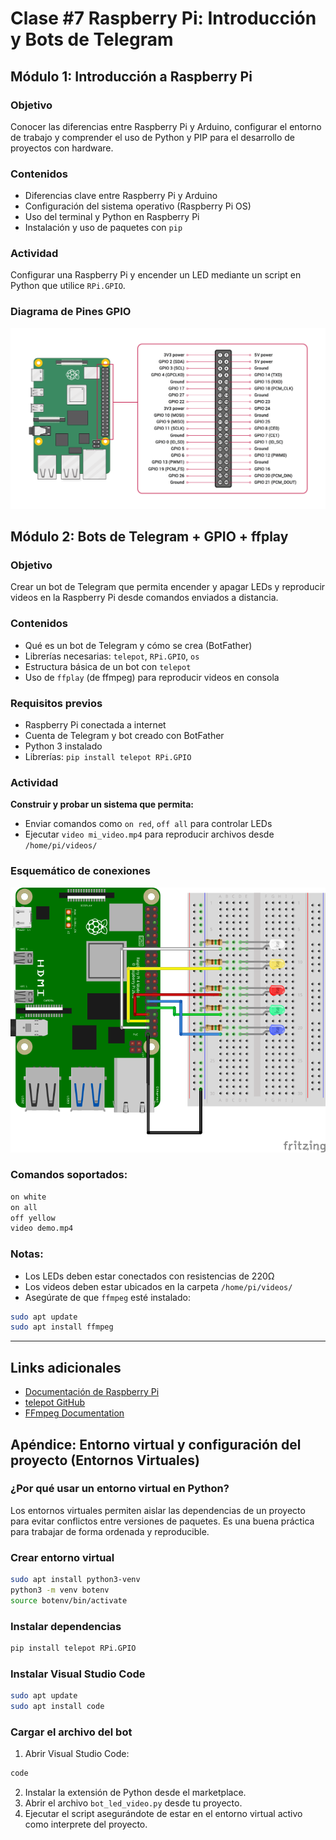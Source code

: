# Clase #7 Raspberry Pi: Introducción y Bots de Telegram

## Módulo 1: Introducción a Raspberry Pi

### Objetivo
Conocer las diferencias entre Raspberry Pi y Arduino, configurar el entorno de trabajo y comprender el uso de Python y PIP para el desarrollo de proyectos con hardware.

### Contenidos
- Diferencias clave entre Raspberry Pi y Arduino
- Configuración del sistema operativo (Raspberry Pi OS)
- Uso del terminal y Python en Raspberry Pi
- Instalación y uso de paquetes con `pip`

### Actividad
Configurar una Raspberry Pi y encender un LED mediante un script en Python que utilice `RPi.GPIO`.

### Diagrama de Pines GPIO
![Diagrama GPIO](GPIO.png)

## Módulo 2: Bots de Telegram + GPIO + ffplay

### Objetivo
Crear un bot de Telegram que permita encender y apagar LEDs y reproducir videos en la Raspberry Pi desde comandos enviados a distancia.

### Contenidos
- Qué es un bot de Telegram y cómo se crea (BotFather)
- Librerías necesarias: `telepot`, `RPi.GPIO`, `os`
- Estructura básica de un bot con `telepot`
- Uso de `ffplay` (de ffmpeg) para reproducir videos en consola

### Requisitos previos
- Raspberry Pi conectada a internet
- Cuenta de Telegram y bot creado con BotFather
- Python 3 instalado
- Librerías: `pip install telepot RPi.GPIO`

### Actividad
**Construir y probar un sistema que permita:**
- Enviar comandos como `on red`, `off all` para controlar LEDs
- Ejecutar `video mi_video.mp4` para reproducir archivos desde `/home/pi/videos/`

### Esquemático de conexiones
![Esquemático LED GPIO](telegram_leds-2.png)

### Comandos soportados:
```bash
on white
on all
off yellow
video demo.mp4
```

### Notas:
- Los LEDs deben estar conectados con resistencias de 220Ω
- Los videos deben estar ubicados en la carpeta `/home/pi/videos/`
- Asegúrate de que `ffmpeg` esté instalado:
```bash
sudo apt update
sudo apt install ffmpeg
```

---

## Links adicionales
- [Documentación de Raspberry Pi](https://www.raspberrypi.org/documentation/)
- [telepot GitHub](https://github.com/nickoala/telepot)
- [FFmpeg Documentation](https://ffmpeg.org/documentation.html)

## Apéndice: Entorno virtual y configuración del proyecto (Entornos Virtuales)

### ¿Por qué usar un entorno virtual en Python?
Los entornos virtuales permiten aislar las dependencias de un proyecto para evitar conflictos entre versiones de paquetes. Es una buena práctica para trabajar de forma ordenada y reproducible.

### Crear entorno virtual
```bash
sudo apt install python3-venv
python3 -m venv botenv
source botenv/bin/activate
```

### Instalar dependencias
```bash
pip install telepot RPi.GPIO
```

### Instalar Visual Studio Code
```bash
sudo apt update
sudo apt install code
```

### Cargar el archivo del bot
1. Abrir Visual Studio Code:
```bash
code
```
2. Instalar la extensión de Python desde el marketplace.
3. Abrir el archivo `bot_led_video.py` desde tu proyecto.
4. Ejecutar el script asegurándote de estar en el entorno virtual activo como interprete del proyecto.

